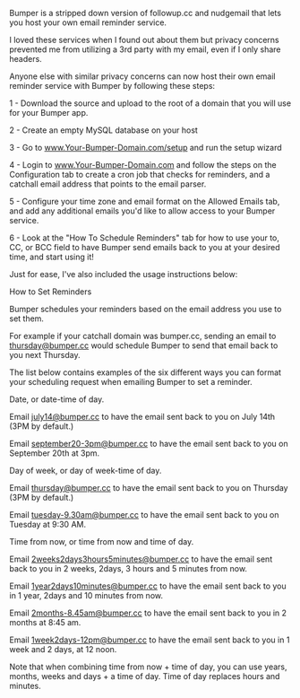 Bumper is a stripped down version of followup.cc and nudgemail that lets you host your own email reminder service.

I loved these services when I found out about them but privacy concerns prevented me from utilizing a 3rd party with my email, even if I only share headers.

Anyone else with similar privacy concerns can now host their own email reminder service with Bumper by following these steps:

1 - Download the source and upload to the root of a domain that you will use for your Bumper app.

2 - Create an empty MySQL database on your host

3 - Go to www.Your-Bumper-Domain.com/setup and run the setup wizard

4 - Login to www.Your-Bumper-Domain.com and follow the steps on the Configuration tab to create a cron job that checks for reminders, and a catchall email address that points to the email parser.

5 - Configure your time zone and email format on the Allowed Emails tab, and add any additional emails you'd like to allow access to your Bumper service.

6 - Look at the "How To Schedule Reminders" tab for how to use your to, CC, or BCC field to have Bumper send emails back to you at your desired time, and start using it!

Just for ease, I've also included the usage instructions below:

How to Set Reminders

Bumper schedules your reminders based on the email address you use to set them.

For example if your catchall domain was bumper.cc, sending an email to thursday@bumper.cc would schedule Bumper to send that email back to you next Thursday. 

The list below contains examples of the six different ways you can format your scheduling request when emailing Bumper to set a reminder.

Date, or date-time of day.

Email july14@bumper.cc to have the email sent back to you on July 14th (3PM by default.)

Email september20-3pm@bumper.cc to have the email sent back to you on September 20th at 3pm.


Day of week, or day of week-time of day.

Email thursday@bumper.cc to have the email sent back to you on Thursday (3PM by default.)

Email tuesday-9.30am@bumper.cc to have the email sent back to you on Tuesday at 9:30 AM.


Time from now, or time from now and time of day.

Email 2weeks2days3hours5minutes@bumper.cc to have the email sent back to you in 2 weeks, 2days, 3 hours and 5 minutes from now.

Email 1year2days10minutes@bumper.cc to have the email sent back to you in 1 year, 2days and 10 minutes from now.

Email 2months-8.45am@bumper.cc to have the email sent back to you in 2 months at 8:45 am.

Email 1week2days-12pm@bumper.cc to have the email sent back to you in 1 week and 2 days, at 12 noon.

Note that when combining time from now + time of day, you can use years, months, weeks and days + a time of day. Time of day replaces hours and minutes.